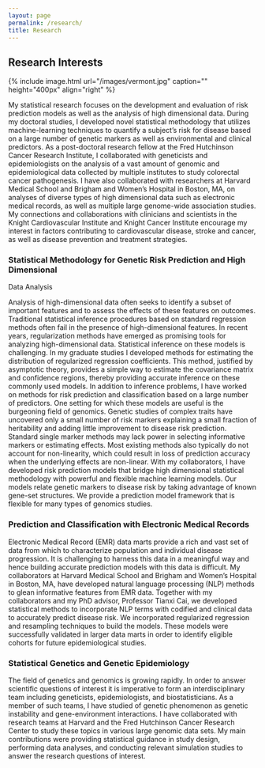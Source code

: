 ```yaml
---
layout: page
permalink: /research/
title: Research
---
```



## Research Interests

{% include image.html url="/images/vermont.jpg" caption="" height="400px" align="right" %} 


My statistical research focuses on the development and evaluation of 
risk prediction models as well as the
analysis of high dimensional data. During my doctoral studies, I
developed novel statistical methodology that utilizes machine-learning
techniques to quantify a subject’s risk for disease based on a large
number of genetic markers as well as environmental and clinical
predictors. As a post-doctoral research fellow at the Fred Hutchinson
Cancer Research Institute, I collaborated with geneticists and
epidemiologists on the analysis of a vast amount of genomic and
epidemiological data collected by multiple institutes to study
colorectal cancer pathogenesis. I have also collaborated with
researchers at Harvard Medical School and Brigham and Women’s Hospital
in Boston, MA, on analyses of diverse types of high dimensional data
such as electronic medical records, as well as multiple large
genome-wide association studies. My connections and
collaborations with clinicians and scientists in the Knight
Cardiovascular Institute and Knight Cancer Institute
encourage my interest in factors contributing
to cardiovascular disease, stroke and cancer, as well as disease prevention and
treatment strategies.

### Statistical Methodology for Genetic Risk Prediction and High Dimensional
Data Analysis

Analysis of high-dimensional data often seeks to identify
a subset of important features and to assess the effects of these
features on outcomes. Traditional statistical inference procedures based
on standard regression methods often fail in the presence of
high-dimensional features. In recent years, regularization methods have
emerged as promising tools for analyzing high-dimensional data.
Statistical inference on these models is challenging. In my graduate
studies I developed methods for estimating the distribution of
regularized regression coefficients. This method, justified by
asymptotic theory, provides a simple way to estimate the covariance
matrix and confidence regions, thereby providing accurate inference on
these commonly used models. In addition to inference problems, I have
worked on methods for risk prediction and classification based on a
large number of predictors. One setting for which these models are
useful is the burgeoning field of genomics. Genetic studies of complex
traits have uncovered only a small number of risk markers explaining a
small fraction of heritability and adding little improvement to disease
risk prediction. Standard single marker methods may lack power in
selecting informative markers or estimating effects. Most existing
methods also typically do not account for non-linearity, which could
result in loss of prediction accuracy when the underlying effects are
non-linear. With my collaborators, I have developed risk prediction
models that bridge high dimensional statistical methodology with
powerful and flexible machine learning models. Our models relate genetic
markers to disease risk by taking advantage of known gene-set
structures. We provide a prediction model framework that is flexible for
many types of genomics studies.

### Prediction and Classification with Electronic Medical Records

Electronic Medical Record (EMR) data marts provide a rich and vast set
of data from which to characterize population and individual disease
progression. It is challenging to harness this data in a meaningful way
and hence building accurate prediction models with this data is
difficult. My collaborators at Harvard Medical School and Brigham and
Women’s Hospital in Boston, MA, have developed natural language
processing (NLP) methods to glean informative features from EMR data.
Together with my collaborators and my PhD advisor, Professor Tianxi Cai,
we developed statistical methods to incorporate NLP terms with codified
and clinical data to accurately predict disease risk. We incorporated
regularized regression and resampling techniques to build the models.
These models were successfully validated in larger data marts in order
to identify eligible cohorts for future epidemiological studies.

###	Statistical Genetics and Genetic Epidemiology

The field of genetics and genomics is growing rapidly. In order to
answer scientific questions of interest it is imperative to form an
interdisciplinary team including geneticists, epidemiologists, and
biostatisticians. As a member of such teams, I have studied of genetic
phenomenon as genetic instability and gene-environment interactions. I
have collaborated with research teams at Harvard and the Fred Hutchinson
Cancer Research Center to study these topics in various large genomic
data sets. My main contributions were providing statistical guidance in
study design, performing data analyses, and conducting relevant
simulation studies to answer the research questions of interest.

